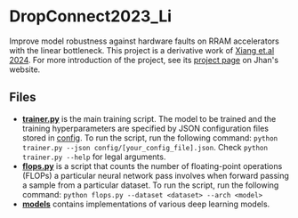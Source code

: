 # DropConnect2023_Li
Improve model robustness against hardware faults on RRAM accelerators with the linear bottleneck. This project is a derivative work of [Xiang et.al 2024](https://arxiv.org/abs/2404.15498). For more introduction of the project, see its [project page](https://jhanliufu.github.io/projects/drop_connect.html) on Jhan's website.

## Files
- **[trainer.py](trainer.py)** is the main training script. The model to be trained and the training hyperparameters are specified by JSON configuration files stored in [config](config). To run the script, run the following command: ```python trainer.py --json config/[your_config_file].json```. Check ```python trainer.py --help``` for legal arguments.
- **[flops.py](flops.py)** is a script that counts the number of floating-point operations (FLOPs) a particular neural network pass involves when forward passing a sample from a particular dataset.  To run the script, run the following command: ```python flops.py --dataset <dataset> --arch <model>```
- **[models](models)** contains implementations of various deep learning models. 

